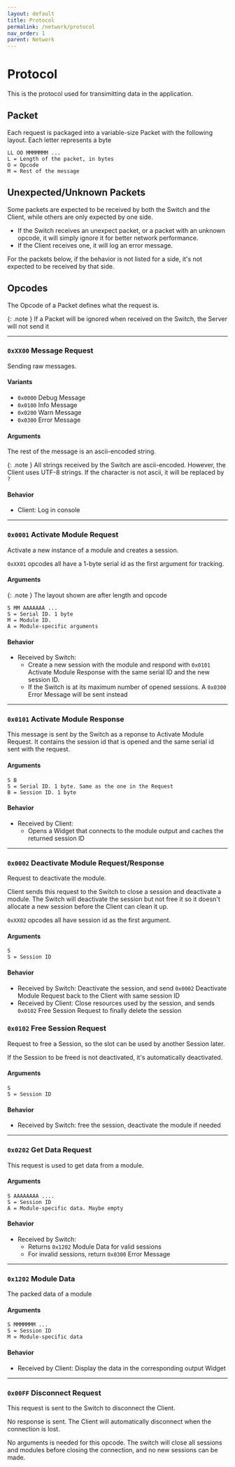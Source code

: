 ```yaml
---
layout: default
title: Protocol
permalink: /network/protocol
nav_order: 1
parent: Network
---
```


# Protocol
This is the protocol used for transimitting data in the application.

## Packet
Each request is packaged into a variable-size Packet with the following layout. Each letter represents a byte
```
LL OO MMMMMMM ...
L = Length of the packet, in bytes
O = Opcode
M = Rest of the message
```

## Unexpected/Unknown Packets
Some packets are expected to be received by both the Switch and the Client, while others are only expected by one side. 

- If the Switch receives an unexpect packet, or a packet with an unknown opcode, it will simply ignore it for better network performance.
- If the Client receives one, it will log an error message.

For the packets below, if the behavior is not listed for a side, it's not expected to be received by that side.

## Opcodes
The Opcode of a Packet defines what the request is.

{: .note }
If a Packet will be ignored when received on the Switch, the Server will not send it

---

### `0xXX00` Message Request
Sending raw messages. 

#### Variants
- `0x0000` Debug Message
- `0x0100` Info Message
- `0x0200` Warn Message
- `0x0300` Error Message

#### Arguments
The rest of the message is an ascii-encoded string.

{: .note }
All strings received by the Switch are ascii-encoded. However, the Client uses UTF-8 strings. If the character is not ascii, it will be replaced by `?`

#### Behavior
- Client: Log in console

---

### `0x0001` Activate Module Request
Activate a new instance of a module and creates a session.

`0xXX01` opcodes all have a 1-byte serial id as the first argument for tracking.

#### Arguments

{: .note }
The layout shown are after length and opcode

```
S MM AAAAAAA ...
S = Serial ID. 1 byte
M = Module ID.
A = Module-specific arguments
```

#### Behavior
- Received by Switch:
  - Create a new session with the module and respond with `0x0101` Activate Module Response with the same serial ID and the new session ID.
  - If the Switch is at its maximum number of opened sessions. A `0x0300` Error Message will be sent instead

---

### `0x0101` Activate Module Response
This message is sent by the Switch as a reponse to Activate Module Request. It contains the session id that is opened and the same serial id sent with the request.

#### Arguments
```
S B
S = Serial ID. 1 byte. Same as the one in the Request
B = Session ID. 1 byte
```

#### Behavior
- Received by Client:
  - Opens a Widget that connects to the module output and caches the returned session ID

---

### `0x0002` Deactivate Module Request/Response
Request to deactivate the module.

Client sends this request to the Switch to close a session and deactivate a module. The Switch will deactivate the session but not free it so it doesn't allocate a new session before the Client can clean it up.

`0xXX02` opcodes all have session id as the first argument.

#### Arguments
```
S
S = Session ID
```

#### Behavior
- Received by Switch: Deactivate the session, and send `0x0002` Deactivate Module Request back to the Client with same session ID
- Received by Client: Close resources used by the session, and sends `0x0102` Free Session Request to finally delete the session

### `0x0102` Free Session Request
Request to free a Session, so the slot can be used by another Session later.

If the Session to be freed is not deactivated, it's automatically deactivated.

#### Arguments
```
S
S = Session ID
```
#### Behavior
- Received by Switch: free the session, deactivate the module if needed

---

### `0x0202` Get Data Request
This request is used to get data from a module.

#### Arguments
```
S AAAAAAAA ....
S = Session ID
A = Module-specific data. Maybe empty
```

#### Behavior
- Received by Switch:
  - Returns `0x1202` Module Data for valid sessions
  - For invalid sessions, return `0x0300` Error Message

---

### `0x1202` Module Data
The packed data of a module

#### Arguments
```
S MMMMMMM ...
S = Session ID
M = Module-specific data
```

#### Behavior
- Received by Client: Display the data in the corresponding output Widget

---

### `0x00FF` Disconnect Request
This request is sent to the Switch to disconnect the Client.

No response is sent. The Client will automatically disconnect when the connection is lost.

No arguments is needed for this opcode. The switch will close all sessions and modules before closing the connection, and no new sessions can be made.